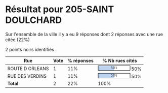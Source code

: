 # Résultat pour 205-SAINT DOULCHARD

Sur l'ensemble de la ville il y a eu 9 réponses dont 2 réponses avec une rue citée (22%)

2 points noirs identifiés

| Rue | Vote | % réponses | % Nb rues cités|
|-----|------|------------|----------------|
| ROUTE D ORLEANS | 1 | 11% | <img src="../../img/bar_50.gif" />&nbsp;50%|
| RUE DES VERDINS | 1 | 11% | <img src="../../img/bar_50.gif" />&nbsp;50%|
| **Total** | 2 | 22% | 100%|
